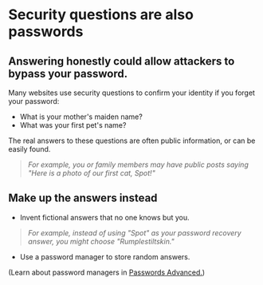 [Title]: # (Security Questions)
[Order]: # (8)

# Security questions are also passwords

## Answering honestly could allow attackers to bypass your password.

Many websites use security questions to confirm your identity if you forget your password:

*	What is your mother's maiden name?
*	What was your first pet's name? 

The real answers to these questions are often public information, or can be easily found. 

> *For example, you or family members may have public posts saying "Here is a photo of our first cat, Spot!"* 

## Make up the answers instead

*	Invent fictional answers that no one knows but you.

> *For example, instead of using "Spot" as your password recovery answer, you might choose "Rumplestiltskin."*

*	Use a password manager to store random answers. 

(Learn about password managers in [Passwords Advanced.](umbrella://lesson/passwords/1))
